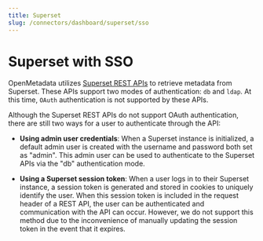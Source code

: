 ```yaml
---
title: Superset
slug: /connectors/dashboard/superset/sso
---
```


# Superset with SSO

OpenMetadata utilizes [Superset REST APIs](https://superset.apache.org/docs/api/) to retrieve metadata from Superset. These APIs support two modes of authentication: `db` and `ldap`. At this time, `OAuth` authentication is not supported by these APIs.

Although the Superset REST APIs do not support OAuth authentication, there are still two ways for a user to authenticate through the API:

- **Using admin user credentials**: When a Superset instance is initialized, a default admin user is created with the username and password both set as "admin". This admin user can be used to authenticate to the Superset APIs via the "db" authentication mode.

- **Using a Superset session token**: When a user logs in to their Superset instance, a session token is generated and stored in cookies to uniquely identify the user. When this session token is included in the request header of a REST API, the user can be authenticated and communication with the API can occur. However, we do not support this method due to the inconvenience of manually updating the session token in the event that it expires.